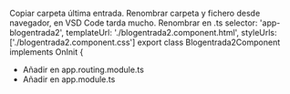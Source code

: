 Copiar carpeta última entrada.
Renombrar carpeta y fichero desde navegador, en VSD Code tarda mucho.
Renombrar en .ts
    selector: 'app-blogentrada2',
    templateUrl: './blogentrada2.component.html',
    styleUrls: ['./blogentrada2.component.css']
    export class Blogentrada2Component implements OnInit {

- Añadir en app.routing.module.ts
- Añadir en app.module.ts

